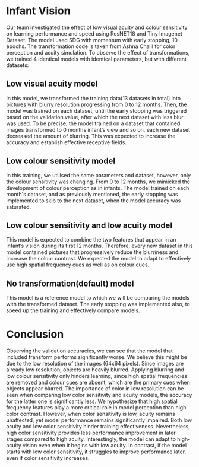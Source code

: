 # Infant Vision
Our team investigated the effect of low visual acuity and colour sensitivity on learning
performance and speed using ResNET18 and Tiny Imagenet Dataset. The model used SDG with
momentum with early stopping, 10 epochs. The transformation code is taken from Ashna Chalil for
color perception and acuity simulation. To observe the effect of transformations, we trained 4 identical
models with identical parameters, but with different datasets:
## Low visual acuity model
In this model, we transformed the training data(13 datasets in total) into pictures with blurry
resolution progressing from 0 to 12 months. Then, the model was trained on each dataset, until the
early stopping was triggered based on the validation value, after which the next dataset with less blur
was used. To be precise, the model trained on a dataset that contained images transformed to 0
months infant’s view and so on, each new dataset decreased the amount of blurring. This was
expected to increase the accuracy and establish effective receptive fields.
## Low colour sensitivity model
In this training, we utilised the same parameters and dataset, however, only the colour
sensitivity was changing. From 0 to 12 months, we mimicked the development of colour perception as
in infants. The model trained on each month's dataset, and as previously mentioned, the early
stopping was implemented to skip to the next dataset, when the model accuracy was saturated.
## Low colour sensitivity and low acuity model
This model is expected to combine the two features that appear in an infant’s vision during its
first 12 months. Therefore, every new dataset in this model contained pictures that progressively
reduce the blurriness and increase the colour contrast. We expected the model to adapt to effectively
use high spatial frequency cues as well as on colour cues.
## No transformation(default) model
This model is a reference model to which we will be comparing the models with the
transformed dataset. The early stopping was implemented also, to speed up the training and
effectively compare models.
# Conclusion
Observing the validation accuracies, we can see that the model that included transform
performs significantly worse. We believe this might be due to the low resolution of the images (64x64
pixels). Since images are already low resolution, objects are heavily blurred. Applying blurring and low
colour sensitivity only hinders learning, since high spatial frequencies are removed and colour cues
are absent, which are the primary cues when objects appear blurred. The importance of color in low
resolution can be seen when comparing low color sensitivity and acuity models, the accuracy for the
latter one is significantly less. We hypothesize that high spatial frequency features play a more critical
role in model perception than high color contrast. However, when color sensitivity is low, acuity
remains unaffected, yet model performance remains significantly impaired. Both low acuity and low
color sensitivity hinder training effectiveness. Nevertheless, high color sensitivity provides less
performance improvement in later stages compared to high acuity. Interestingly, the model can adapt
to high-acuity vision even when it begins with low acuity. In contrast, if the model starts with low color
sensitivity, it struggles to improve performance later, even if color sensitivity increases.

